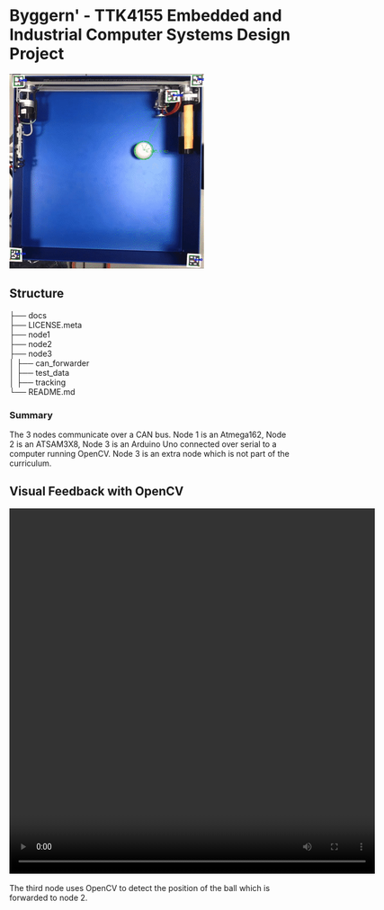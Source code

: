 # Byggern' - TTK4155 Embedded and Industrial Computer Systems Design Project

![demo-gif](demo_tracking.gif)

## Structure

├── docs  
├── LICENSE.meta  
├── node1  
├── node2  
├── node3  
│     ├── can_forwarder  
│     ├── test_data  
│     ├── tracking  
└── README.md  

### Summary
The 3 nodes communicate over a CAN bus. Node 1 is an Atmega162, Node 2 is an ATSAM3X8, Node 3 is an Arduino Uno connected over serial to a computer running OpenCV. Node 3 is an extra node which is not part of the curriculum.

## Visual Feedback with OpenCV



<video width="650" height="650" src="https://github.com/tordnat/Byggern_Embedded_Systems_Project/assets/48350530/39bdcba3-e350-430a-a784-dbd0d7d79c5d
"></video>






The third node uses OpenCV to detect the position of the ball which is forwarded to node 2. 

